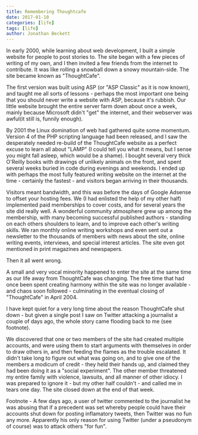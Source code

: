 ```yaml
---
title: Remembering Thoughtcafe
date: 2017-01-10
categories: [life]
tags: [life]
author: Jonathan Beckett
---
```


In early 2000, while learning about web development, I built a simple website for people to post stories to. The site began with a few pieces of writing of my own, and I then invited a few friends from the internet to contribute. It was like rolling a snowball down a snowy mountain-side. The site became known as "ThoughtCafe".

The first version was built using ASP (or "ASP Classic" as it is now known), and taught me all sorts of lessons - perhaps the most important one being that you should never write a website with ASP, because it's rubbish. Our little website brought the entire server farm down about once a week, mainly because Microsoft didn't "get" the internet, and their webserver was awful(it still is, funnily enough).

By 2001 the Linux domination of web had gathered quite some momentum. Version 4 of the PHP scripting language had been released, and I saw the desperately needed re-build of the ThoughtCafe website as a perfect excuse to learn all about "LAMP" (I could tell you what it means, but I sense you might fall asleep, which would be a shame). I bought several very thick O'Reilly books with drawings of unlikely animals on the front, and spent several weeks buried in code during evenings and weekends. I ended up with perhaps the most fully featured writing website on the internet at the time - certainly the fastest - and visitors began arriving in their thousands.

Visitors meant bandwidth, and this was before the days of Google Adsense to offset your hosting fees. We (I had enlisted the help of my other half) implemented paid memberships to cover costs, and for several years the site did really well. A wonderful community atmosphere grew up among the membership, with many becoming successful published authors - standing on each others shoulders to learn, and to improve each other's writing skills. We ran monthly online writing workshops and even sent out a newsletter to the thousands of members with news about the site, online writing events, interviews, and special interest articles. The site even got mentioned in print magazines and newspapers.

Then it all went wrong.

A small and very vocal minority happened to enter the site at the same time as our life away from ThoughtCafe was changing. The free time that had once been spent creating harmony within the site was no longer available - and chaos soon followed - culminating in the eventual closing of "ThoughtCafe" in April 2004.

I have kept quiet for a very long time about the reason ThoughtCafe shut down - but given a single post I saw on Twitter attacking a journalist a couple of days ago, the whole story came flooding back to me (see footnote).

We discovered that one or two members of the site had created multiple accounts, and were using them to start arguments with themselves in order to draw others in, and then feeding the flames as the trouble escalated. It didn't take long to figure out what was going on, and to give one of the members a modicum of credit - they held their hands up, and claimed they had been doing it as a "social experiment". The other member threatened my entire family with violence, lawsuits, and all manner of other idiocy. I was prepared to ignore it - but my other half couldn't - and called me in tears one day. The site closed down at the end of that week.

Footnote - A few days ago, a user of twitter commented to the journalist he was abusing that if a precedent was set whereby people could have their accounts shut down for posting inflamatory tweets, then Twitter was no fun any more. Apparently his only reason for using Twitter (under a pseudonym of course) was to attack others "for fun".